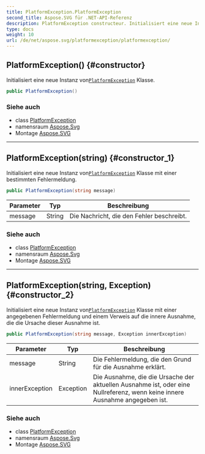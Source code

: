 ```yaml
---
title: PlatformException.PlatformException
second_title: Aspose.SVG für .NET-API-Referenz
description: PlatformException constructeur. Initialisiert eine neue Instanz vonPlatformException Klasse.
type: docs
weight: 10
url: /de/net/aspose.svg/platformexception/platformexception/
---
```

## PlatformException() {#constructor}

Initialisiert eine neue Instanz von[`PlatformException`](../) Klasse.

```csharp
public PlatformException()
```

### Siehe auch

* class [PlatformException](../)
* namensraum [Aspose.Svg](../../platformexception/)
* Montage [Aspose.SVG](../../../)

---

## PlatformException(string) {#constructor_1}

Initialisiert eine neue Instanz von[`PlatformException`](../) Klasse mit einer bestimmten Fehlermeldung.

```csharp
public PlatformException(string message)
```

| Parameter | Typ | Beschreibung |
| --- | --- | --- |
| message | String | Die Nachricht, die den Fehler beschreibt. |

### Siehe auch

* class [PlatformException](../)
* namensraum [Aspose.Svg](../../platformexception/)
* Montage [Aspose.SVG](../../../)

---

## PlatformException(string, Exception) {#constructor_2}

Initialisiert eine neue Instanz von[`PlatformException`](../) Klasse mit einer angegebenen Fehlermeldung und einem Verweis auf die innere Ausnahme, die die Ursache dieser Ausnahme ist.

```csharp
public PlatformException(string message, Exception innerException)
```

| Parameter | Typ | Beschreibung |
| --- | --- | --- |
| message | String | Die Fehlermeldung, die den Grund für die Ausnahme erklärt. |
| innerException | Exception | Die Ausnahme, die die Ursache der aktuellen Ausnahme ist, oder eine Nullreferenz, wenn keine innere Ausnahme angegeben ist. |

### Siehe auch

* class [PlatformException](../)
* namensraum [Aspose.Svg](../../platformexception/)
* Montage [Aspose.SVG](../../../)


